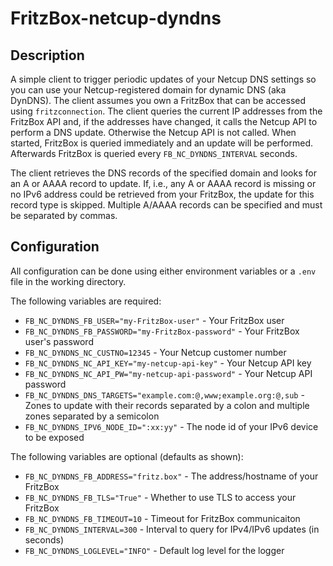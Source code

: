 # FritzBox-netcup-dyndns

## Description

A simple client to trigger periodic updates of your Netcup DNS settings so you can use your Netcup-registered domain for
dynamic DNS (aka DynDNS). The client assumes you own a FritzBox that can be accessed using `fritzconnection`. The client
queries the current IP addresses from the FritzBox API and, if the addresses have changed, it calls the Netcup API to
perform a DNS update. Otherwise the Netcup API is not called. When started, FritzBox is queried immediately and an
update will be performed. Afterwards FritzBox is queried every `FB_NC_DYNDNS_INTERVAL`
seconds.

The client retrieves the DNS records of the specified domain and looks for an A or AAAA record to update. If, i.e., any
A or AAAA record is missing or no IPv6 address could be retrieved from your FritzBox, the update for this record type is
skipped. Multiple A/AAAA records can be specified and must be separated by commas.

## Configuration

All configuration can be done using either environment variables or a `.env` file in the working directory.

The following variables are required:

* `FB_NC_DYNDNS_FB_USER="my-FritzBox-user"` - Your FritzBox user
* `FB_NC_DYNDNS_FB_PASSWORD="my-FritzBox-password"` - Your FritzBox user's password
* `FB_NC_DYNDNS_NC_CUSTNO=12345` - Your Netcup customer number
* `FB_NC_DYNDNS_NC_API_KEY="my-netcup-api-key"` - Your Netcup API key
* `FB_NC_DYNDNS_NC_API_PW="my-netcup-api-password"` - Your Netcup API password
* `FB_NC_DYNDNS_DNS_TARGETS="example.com:@,www;example.org:@,sub` - Zones to update with their records separated by a colon and multiple zones separated by a semicolon
* `FB_NC_DYNDNS_IPV6_NODE_ID=":xx:yy"` - The node id of your IPv6 device to be exposed

The following variables are optional (defaults as shown):

* `FB_NC_DYNDNS_FB_ADDRESS="fritz.box"` - The address/hostname of your FritzBox
* `FB_NC_DYNDNS_FB_TLS="True"` - Whether to use TLS to access your FritzBox
* `FB_NC_DYNDNS_FB_TIMEOUT=10` - Timeout for FritzBox communicaiton
* `FB_NC_DYNDNS_INTERVAL=300` - Interval to query for IPv4/IPv6 updates (in seconds)
* `FB_NC_DYNDNS_LOGLEVEL="INFO"` - Default log level for the logger
